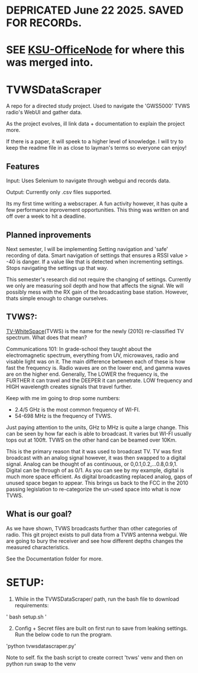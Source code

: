 # DEPRICATED June 22 2025. SAVED FOR RECORDs. 
# SEE [KSU-OfficeNode](https://github.com/StevenNaliwajka/KSU-OfficeNode) for where this was merged into.


# TVWSDataScraper

A repo for a directed study project. Used to navigate the 'GWS5000' TVWS radio's WebUI and gather data.

As the project evolves, ill link data + documentation to explain the project more.

If there is a paper, it will speek to a higher level of knowledge.
I will try to keep the readme file in as close to layman's terms so everyone can enjoy!


## Features
Input: Uses Selenium to navigate through webgui and records data. 

Output: Currently only .csv files supported.

Its my first time writing a webscraper. A fun activity however, it has quite a few performance inprovement opportunities. This thing was written on and off over a week to hit a deadline.


## Planned inprovements
Next semester, I will be implementing Setting navigation and 'safe' recording of data.  Smart navigation of settings that ensures a RSSI value > -40 is danger.  If a value like that is detected when incrementing settings. Stops navigating the settings up that way.

This semester's research did not require the changing of settings. Currently we only are measuring soil depth and how that affects the signal. We will possibly mess with the RX gain of the broadcasting base station. However, thats simple enough to change ourselves. 


## TVWS?: 
[TV-WhiteSpace](https://www.rfwel.com/us/index.php/tvws)(TVWS) is the name for the newly (2010) re-classified TV spectrum.
What does that mean?

Communications 101: In grade-school they taught about the electromagnetic spectrum, everything from UV, microwaves, radio and
visable light was on it. The main difference between each of these is how fast the frequency is. Radio waves
are on the lower end, and gamma waves are on the higher end. Generally, The LOWER the frequency is, the FURTHER it can 
travel and the DEEPER it can penetrate. LOW frequency and HIGH wavelength creates signals that travel further.

Keep with me im going to drop some numbers:
- 2.4/5 GHz is the most common frequency of WI-FI.
- 54-698 MHz is the frequency of TVWS.

Just paying attention to the units, GHz to MHz is quite a large change.
This can be seen by how far each is able to broadcast. It varies but WI-FI usually tops out at 100ft. TVWS on the other
hand can be beamed over 10Km.

This is the primary reason that it was used to broadcast TV. TV was first broadcast with an analog signal however,
it was then swapped to a digital signal. Analog can be thought of as continuous, or 0,0.1,0.2,...0.8,0.9,1. Digital can
be through of as 0/1. As you can see by my example, digital is much more space efficient. As digital broadcasting
replaced analog, gaps of unused space began to appear. This brings us back to the FCC in the 2010 passing legislation to
re-categorize the un-used space into what is now TVWS.

## What is our goal?
As we have shown, TVWS broadcasts further than other categories of radio. This git project exists to pull data from
a TVWS antenna webgui. We are going to bury the receiver and see how different depths changes the measured characteristics.

See the Documentation folder for more.

# SETUP:
1) While in the TVWSDataScraper/ path, run the bash file to download requirements:

'
bash setup.sh
'

2) Config + Secret files are built on first run to save from leaking settings. Run the below code to run the program.

'python tvwsdatascraper.py'

Note to self. fix the bash script to create correct 'tvws' venv and then on python run swap to the venv
